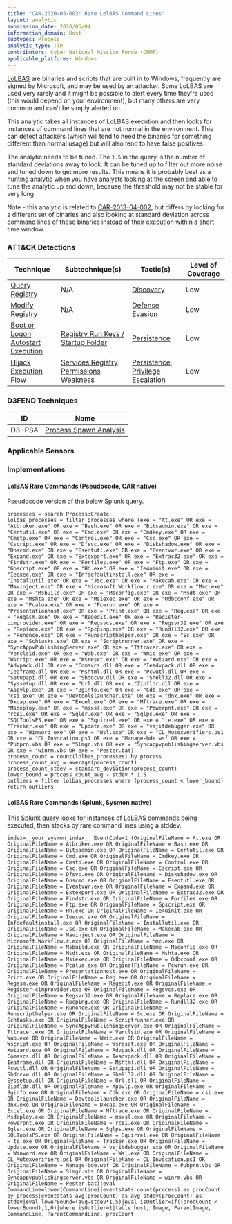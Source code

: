 ```yaml
---
title: "CAR-2020-05-003: Rare LolBAS Command Lines"
layout: analytic
submission_date: 2020/05/04
information_domain: Host
subtypes: Process
analytic_type: TTP
contributors: Cyber National Mission Force (CNMF)
applicable_platforms: Windows
---
```


[LoLBAS](https://lolbas-project.github.io/) are binaries and scripts that are built in to Windows, frequently are signed by Microsoft, and may be used by an attacker. Some LoLBAS are used very rarely and it might be possible to alert every time they're used (this would depend on your environment), but many others are very common and can't be simply alerted on.

This analytic takes all instances of LoLBAS execution and then looks for instances of command lines that are not normal in the environment. This can detect attackers (which will tend to need the binaries for something different than normal usage) but will also tend to have false positives.

The analytic needs to be tuned. The `1.5` in the query is the number of standard deviations away to look. It can be tuned up to filter out more noise and tuned down to get more results. This means it is probably best as a hunting analytic when you have analysts looking at the screen and able to tune the analytic up and down, because the threshold may not be stable for very long.

Note - this analytic is related to [CAR-2013-04-002](/analytics/CAR-2013-04-002), but differs by looking for a different set of binaries and also looking at standard deviation across command lines of these binaries instead of their execution within a short time window. 


### ATT&CK Detections

|Technique|Subtechnique(s)|Tactic(s)|Level of Coverage|
|---|---|---|---|
|[Query Registry](https://attack.mitre.org/techniques/T1012/)|N/A|[Discovery](https://attack.mitre.org/tactics/TA0007/)|Low|
|[Modify Registry](https://attack.mitre.org/techniques/T1112/)|N/A|[Defense Evasion](https://attack.mitre.org/tactics/TA0005/)|Low|
|[Boot or Logon Autostart Execution](https://attack.mitre.org/techniques/T1547/)|[Registry Run Keys / Startup Folder](https://attack.mitre.org/techniques/T1547/001/)|[Persistence](https://attack.mitre.org/tactics/TA0003/)|Low|
|[Hijack Execution Flow](https://attack.mitre.org/techniques/T1574/)|[Services Registry Permissions Weakness](https://attack.mitre.org/techniques/T1574/011/)|[Persistence](https://attack.mitre.org/tactics/TA0003/), [Privilege Escalation](https://attack.mitre.org/tactics/TA0004/)|Low|


### D3FEND Techniques

|ID|Name|
|---|---| 
|D3-PSA | [Process Spawn Analysis](https://d3fend.mitre.org/technique/d3f:ProcessSpawnAnalysis)| 





### Applicable Sensors


### Implementations

#### LolBAS Rare Commands (Pseudocode, CAR native)


Pseudocode version of the below Splunk query.


```
processes = search Process:Create
lolbas_processes = filter processes where (exe = "At.exe" OR exe = "Atbroker.exe" OR exe = "Bash.exe" OR exe = "Bitsadmin.exe" OR exe = "Certutil.exe" OR exe = "Cmd.exe" OR exe = "Cmdkey.exe" OR exe = "Cmstp.exe" OR exe = "Control.exe" OR exe = "Csc.exe" OR exe = "Cscript.exe" OR exe = "Dfsvc.exe" OR exe = "Diskshadow.exe" OR exe = "Dnscmd.exe" OR exe = "Esentutl.exe" OR exe = "Eventvwr.exe" OR exe = "Expand.exe" OR exe = "Extexport.exe" OR exe = "Extrac32.exe" OR exe = "Findstr.exe" OR exe = "Forfiles.exe" OR exe = "Ftp.exe" OR exe = "Gpscript.exe" OR exe = "Hh.exe" OR exe = "Ie4uinit.exe" OR exe = "Ieexec.exe" OR exe = "Infdefaultinstall.exe" OR exe = "Installutil.exe" OR exe = "Jsc.exe" OR exe = "Makecab.exe" OR exe = "Mavinject.exe" OR exe = "Microsoft.Workflow.r.exe" OR exe = "Mmc.exe" OR exe = "Msbuild.exe" OR exe = "Msconfig.exe" OR exe = "Msdt.exe" OR exe = "Mshta.exe" OR exe = "Msiexec.exe" OR exe = "Odbcconf.exe" OR exe = "Pcalua.exe" OR exe = "Pcwrun.exe" OR exe = "Presentationhost.exe" OR exe = "Print.exe" OR exe = "Reg.exe" OR exe = "Regasm.exe" OR exe = "Regedit.exe" OR exe = "Register-cimprovider.exe" OR exe = "Regsvcs.exe" OR exe = "Regsvr32.exe" OR exe = "Replace.exe" OR exe = "Rpcping.exe" OR exe = "Rundll32.exe" OR exe = "Runonce.exe" OR exe = "Runscripthelper.exe" OR exe = "Sc.exe" OR exe = "Schtasks.exe" OR exe = "Scriptrunner.exe" OR exe = "SyncAppvPublishingServer.exe" OR exe = "Tttracer.exe" OR exe = "Verclsid.exe" OR exe = "Wab.exe" OR exe = "Wmic.exe" OR exe = "Wscript.exe" OR exe = "Wsreset.exe" OR exe = "Xwizard.exe" OR exe = "Advpack.dll OR exe = "Comsvcs.dll OR exe = "Ieadvpack.dll OR exe = "Ieaframe.dll OR exe = "Mshtml.dll OR exe = "Pcwutl.dll OR exe = "Setupapi.dll OR exe = "Shdocvw.dll OR exe = "Shell32.dll OR exe = "Syssetup.dll OR exe = "Url.dll OR exe = "Zipfldr.dll OR exe = "Appvlp.exe" OR exe = "Bginfo.exe" OR exe = "Cdb.exe" OR exe = "csi.exe" OR exe = "Devtoolslauncher.exe" OR exe = "dnx.exe" OR exe = "Dxcap.exe" OR exe = "Excel.exe" OR exe = "Mftrace.exe" OR exe = "Msdeploy.exe" OR exe = "msxsl.exe" OR exe = "Powerpnt.exe" OR exe = "rcsi.exe" OR exe = "Sqler.exe" OR exe = "Sqlps.exe" OR exe = "SQLToolsPS.exe" OR exe = "Squirrel.exe" OR exe = "te.exe" OR exe = "Tracker.exe" OR exe = "Update.exe" OR exe = "vsjitdebugger.exe" OR exe = "Winword.exe" OR exe = "Wsl.exe" OR exe = "CL_Mutexverifiers.ps1 OR exe = "CL_Invocation.ps1 OR exe = "Manage-bde.wsf OR exe = "Pubprn.vbs OR exe = "Slmgr.vbs OR exe = "Syncappvpublishingserver.vbs OR exe = "winrm.vbs OR exe = "Pester.bat)
process_count = count(lolbas_processes) by process
process_count_avg = average(process_count)
process_count_stdev = standard_deviation(process_count)
lower_bound = process_count_avg - stdev * 1.5
outliers = filter lolbas_processes where (process_count < lower_bound)
return outliers
```


#### LolBAS Rare Commands (Splunk, Sysmon native)


This Splunk query looks for instances of LoLBAS commands being executed, then stacks by rare command lines using a stddev.


```
index=__your_sysmon_index__ EventCode=1 (OriginalFileName = At.exe OR OriginalFileName = Atbroker.exe OR OriginalFileName = Bash.exe OR OriginalFileName = Bitsadmin.exe OR OriginalFileName = Certutil.exe OR OriginalFileName = Cmd.exe OR OriginalFileName = Cmdkey.exe OR OriginalFileName = Cmstp.exe OR OriginalFileName = Control.exe OR OriginalFileName = Csc.exe OR OriginalFileName = Cscript.exe OR OriginalFileName = Dfsvc.exe OR OriginalFileName = Diskshadow.exe OR OriginalFileName = Dnscmd.exe OR OriginalFileName = Esentutl.exe OR OriginalFileName = Eventvwr.exe OR OriginalFileName = Expand.exe OR OriginalFileName = Extexport.exe OR OriginalFileName = Extrac32.exe OR OriginalFileName = Findstr.exe OR OriginalFileName = Forfiles.exe OR OriginalFileName = Ftp.exe OR OriginalFileName = Gpscript.exe OR OriginalFileName = Hh.exe OR OriginalFileName = Ie4uinit.exe OR OriginalFileName = Ieexec.exe OR OriginalFileName = Infdefaultinstall.exe OR OriginalFileName = Installutil.exe OR OriginalFileName = Jsc.exe OR OriginalFileName = Makecab.exe OR OriginalFileName = Mavinject.exe OR OriginalFileName = Microsoft.Workflow.r.exe OR OriginalFileName = Mmc.exe OR OriginalFileName = Msbuild.exe OR OriginalFileName = Msconfig.exe OR OriginalFileName = Msdt.exe OR OriginalFileName = Mshta.exe OR OriginalFileName = Msiexec.exe OR OriginalFileName = Odbcconf.exe OR OriginalFileName = Pcalua.exe OR OriginalFileName = Pcwrun.exe OR OriginalFileName = Presentationhost.exe OR OriginalFileName = Print.exe OR OriginalFileName = Reg.exe OR OriginalFileName = Regasm.exe OR OriginalFileName = Regedit.exe OR OriginalFileName = Register-cimprovider.exe OR OriginalFileName = Regsvcs.exe OR OriginalFileName = Regsvr32.exe OR OriginalFileName = Replace.exe OR OriginalFileName = Rpcping.exe OR OriginalFileName = Rundll32.exe OR OriginalFileName = Runonce.exe OR OriginalFileName = Runscripthelper.exe OR OriginalFileName = Sc.exe OR OriginalFileName = Schtasks.exe OR OriginalFileName = Scriptrunner.exe OR OriginalFileName = SyncAppvPublishingServer.exe OR OriginalFileName = Tttracer.exe OR OriginalFileName = Verclsid.exe OR OriginalFileName = Wab.exe OR OriginalFileName = Wmic.exe OR OriginalFileName = Wscript.exe OR OriginalFileName = Wsreset.exe OR OriginalFileName = Xwizard.exe OR OriginalFileName = Advpack.dll OR OriginalFileName = Comsvcs.dll OR OriginalFileName = Ieadvpack.dll OR OriginalFileName = Ieaframe.dll OR OriginalFileName = Mshtml.dll OR OriginalFileName = Pcwutl.dll OR OriginalFileName = Setupapi.dll OR OriginalFileName = Shdocvw.dll OR OriginalFileName = Shell32.dll OR OriginalFileName = Syssetup.dll OR OriginalFileName = Url.dll OR OriginalFileName = Zipfldr.dll OR OriginalFileName = Appvlp.exe OR OriginalFileName = Bginfo.exe OR OriginalFileName = Cdb.exe OR OriginalFileName = csi.exe OR OriginalFileName = Devtoolslauncher.exe OR OriginalFileName = dnx.exe OR OriginalFileName = Dxcap.exe OR OriginalFileName = Excel.exe OR OriginalFileName = Mftrace.exe OR OriginalFileName = Msdeploy.exe OR OriginalFileName = msxsl.exe OR OriginalFileName = Powerpnt.exe OR OriginalFileName = rcsi.exe OR OriginalFileName = Sqler.exe OR OriginalFileName = Sqlps.exe OR OriginalFileName = SQLToolsPS.exe OR OriginalFileName = Squirrel.exe OR OriginalFileName = te.exe OR OriginalFileName = Tracker.exe OR OriginalFileName = Update.exe OR OriginalFileName = vsjitdebugger.exe OR OriginalFileName = Winword.exe OR OriginalFileName = Wsl.exe OR OriginalFileName = CL_Mutexverifiers.ps1 OR OriginalFileName = CL_Invocation.ps1 OR OriginalFileName = Manage-bde.wsf OR OriginalFileName = Pubprn.vbs OR OriginalFileName = Slmgr.vbs OR OriginalFileName = Syncappvpublishingserver.vbs OR OriginalFileName = winrm.vbs OR OriginalFileName = Pester.bat)|eval CommandLine=lower(CommandLine)|eventstats count(process) as procCount by process|eventstats avg(procCount) as avg stdev(procCount) as stdev|eval lowerBound=(avg-stdev*1.5)|eval isOutlier=if((procCount < lowerBound),1,0)|where isOutlier=1|table host, Image, ParentImage, CommandLine, ParentCommandLine, procCount
```




